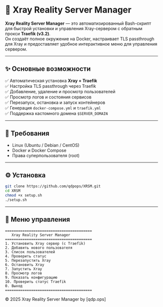 # 🚀 Xray Reality Server Manager

**Xray Reality Server Manager** — это автоматизированный Bash-скрипт для быстрой установки и управления Xray-сервером с обратным прокси **Traefik (v3.2)**.  
Он создаёт полное окружение на Docker, настраивает TLS passthrough для Xray и предоставляет удобное интерактивное меню для управления сервером.

---

## ✨ Основные возможности

✅ Автоматическая установка **Xray + Traefik**  
✅ Настройка TLS passthrough через Traefik  
✅ Добавление, удаление и просмотр пользователей  
✅ Просмотр логов и состояния сервисов  
✅ Перезапуск, остановка и запуск контейнеров  
✅ Генерация `docker-compose.yml` и `traefik.yml`  
✅ Поддержка кастомного домена `$SERVER_DOMAIN`

---

## 🐳 Требования

- Linux (Ubuntu / Debian / CentOS)
- Docker и Docker Compose
- Права суперпользователя (root)

---

## ⚙️ Установка

```bash
git clone https://github.com/qdpops/XRSM.git
cd XRSM
chmod +x setup.sh
./setup.sh
```

---

## 🧭 Меню управления

```text
========================================
   Xray Reality Server Manager
========================================
1. Установить Xray сервер (с Traefik)
2. Добавить нового пользователя
3. Список пользователей
4. Проверить статус
5. Перезапустить Xray
6. Остановить Xray
7. Запустить Xray
8. Просмотр логов
9. Показать конфигурацию
10. Проверить статус Traefik
0. Выход
========================================
```
© 2025 Xray Reality Server Manager by [qdp.ops]
